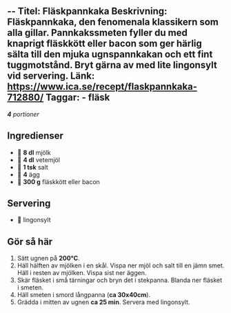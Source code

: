 --
Titel: Fläskpannkaka
Beskrivning: Fläskpannkaka, den fenomenala klassikern som alla gillar. Pannkakssmeten fyller du med knaprigt fläskkött eller bacon som ger härlig sälta till den mjuka ugnspannkakan och ett fint tuggmotstånd. Bryt gärna av med lite lingonsylt vid servering.
Länk: https://www.ica.se/recept/flaskpannkaka-712880/
Taggar:
    - fläsk
---

_**4** portioner_

## Ingredienser

- :milk_glass: **8 dl** mjölk
- 🌾  **4 dl**  vetemjöl
- :salt: **1 tsk**  salt
- :egg: **4**   ägg
- :bacon: **300 g**  fläskkött eller bacon

## Servering

- :red_circle: lingonsylt

## Gör så här

1. Sätt ugnen på **200°C**.
2. Häll hälften av mjölken i en skål. Vispa ner mjöl och salt till en jämn smet. Häll i resten av mjölken. Vispa sist ner äggen.
3. Skär fläsket i små tärningar och bryn det i stekpanna. Blanda ner fläsket i smeten.
4. Häll smeten i smord långpanna (**ca 30x40cm**).
5. Grädda i mitten av ugnen **ca 25 min**. Servera med lingonsylt.
